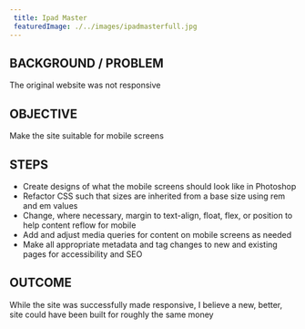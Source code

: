 ```yaml
---
 title: Ipad Master
 featuredImage: ./../images/ipadmasterfull.jpg
---
```

## BACKGROUND / PROBLEM
The original website was not responsive

## OBJECTIVE
Make the site suitable for mobile screens

## STEPS
<ul class="li-style">
<li>Create designs of what the mobile screens should look like in Photoshop<br/>
<li>Refactor CSS such that sizes are inherited from a base size using rem and em values</li>
<li>Change, where necessary, margin to text-align, float, flex, or position to help content reflow for mobile</li>
<li>Add and adjust media queries for content on mobile screens as needed</li>
<li>Make all appropriate metadata and tag changes to new and existing pages for accessibility and SEO</li>
</ul>

## OUTCOME
While the site was successfully made responsive, I believe a new, better, site could have been built for roughly the
same money